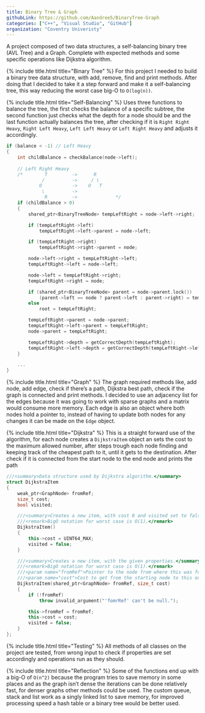 ```yaml
---
title: Binary Tree & Graph
githubLink: https://github.com/Aandree5/BinaryTree-Graph
categories: ["C++", "Visual Studio", "GitHub"]
organization: "Coventry Univeristy"
---
```


A project composed of two data structures, a self-balancing binary tree (AVL Tree) and a Graph. Complete with expected methods and some specific operations like Dijkstra algorithm.


{% include title.html title="Binary Tree" %}
For this project I needed to build a binary tree data structure, with add, remove, find and print methods. After doing that I decided to take it a step forward and make it a self-balancing tree, this way reducing the worst case big-O to ```O(log(n))```.


{% include title.html title="Self-Balancing" %}
Uses three functions to balance the tree, the first checks the balance of a specific subtree, the second function just checks what the depth for a node should be and the last function actually balances the tree, after checking if it is ``` Right Right Heavy ```, ``` Right Left Heavy ```, ``` Left Left Heavy ``` or ``` Left Right Heavy ``` and adjusts it accordingly.

```cpp
if (balance < -1) // Left Heavy
{
    int childBalance = checkBalance(node->left);
    
    // Left Right Heavy
    /*        T         ->      R
             /          ->     / \
            O           ->    O   T
             \          ->
              R         ->              */
    if (childBalance > 0)
    {
        shared_ptr<BinaryTreeNode> tempLeftRight = node->left->right;

        if (tempLeftRight->left)
            tempLeftRight->left->parent = node->left;

        if (tempLeftRight->right)
            tempLeftRight->right->parent = node;

        node->left->right = tempLeftRight->left;
        tempLeftRight->left = node->left;

        node->left = tempLeftRight->right;
        tempLeftRight->right = node;

        if (shared_ptr<BinaryTreeNode> parent = node->parent.lock())
            (parent->left == node ? parent->left : parent->right) = tempLeftRight;
        else
            root = tempLeftRight;

        tempLeftRight->parent = node->parent;
        tempLeftRight->left->parent = tempLeftRight;
        node->parent = tempLeftRight;

        tempLeftRight->depth = getCorrectDepth(tempLeftRight);
        tempLeftRight->left->depth = getCorrectDepth(tempLeftRight->left);
    }

    ...
}
```


{% include title.html title="Graph" %}
The graph required methods like, add node, add edge, check if there’s a path, Dijkstra best path, check if the graph is connected and print methods. I decided to use an adjacency list for the edges because it was going to work with sparse graphs and a matrix would consume more memory. Each edge is also an object where both nodes hold a pointer to, instead of having to update both nodes for any changes it can be made on the ```Edge``` object.



{% include title.html title="Dijkstra" %}
This is a straight forward use of the algorithm, for each node creates a ```DijkstraItem``` object an sets the cost to the maximum allowed number, after steps trough each node finding and keeping track of the cheapest path to it, until it gets to the destination. After check if it is connected from the start node to the end node and prints the path

```cpp
///<summary>Data structure used by Dijkstra algorithm.</summary>
struct DijkstraItem
{
    weak_ptr<GraphNode> fromRef;
    size_t cost;
    bool visited;

    ///<summary>Creates a new item, with cost 0 and visited set to false.</summary>
    ///<remark>BigO notation for worst case is O(1).</remark>
    DijkstraItem()
    {
        this->cost = UINT64_MAX;
        visited = false;
    }

    ///<summary>Creates a new item, with the given properties.</summary>
    ///<remark>BigO notation for worst case is O(1).</remark>
    ///<param name="fromRef">Pointer to the node from where this was found.</param>
    ///<param name="cost">Cost to get from the starting node to this one, throught the 'fromRef'.</param>
    DijkstraItem(shared_ptr<GraphNode> fromRef, size_t cost)
    {
        if (!fromRef)
            throw invalid_argument("'fomrRef' can't be null.");

        this->fromRef = fromRef;
        this->cost = cost;
        visited = false;
    }
};
```


{% include title.html title="Testing" %}
All methods of all classes on the project are tested, from wrong input to check if properties are set accordingly and operations run as they should.


{% include title.html title="Reflection" %}
Some of the functions end up with a big-O of ```O(n^2)``` because the program tries to save memory in some places and as the graph isn’t dense the iterations can be done relatively fast, for denser graphs other methods could be used.
The custom queue, stack and list work as a singly linked list to save memory, for improved processing speed a hash table or a binary tree would be better used.
